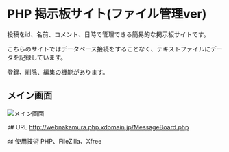 # PHP 掲示板サイト(ファイル管理ver)


投稿をid、名前、コメント、日時で管理できる簡易的な掲示板サイトです。

こちらのサイトではデータベース接続をすることなく、テキストファイルにデータを記録しています。

登録、削除、編集の機能があります。

## メイン画面
![メイン画面](./image/main.png)

♯# URL
http://webnakamura.php.xdomain.jp/MessageBoard.php

♯♯ 使用技術
PHP、FileZilla、Xfree

